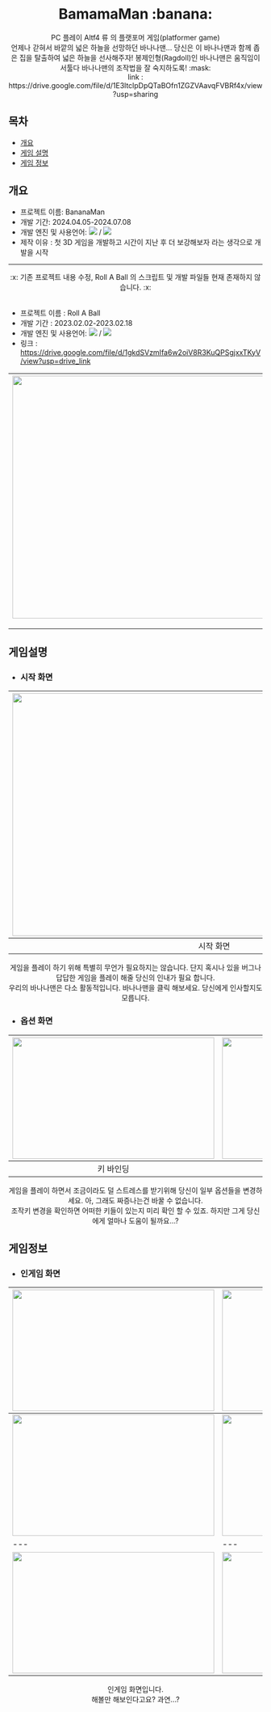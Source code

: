 <div align=center> 

<h1>BamamaMan :banana:</h1>
PC 플레이 Altf4 류 의 플랫포머 게임(platformer game)<br>
언제나 갇혀서 바깥의 넓은 하늘을 선망하던 바나나맨... 당신은 이 바나나맨과 함께 좁은 집을 탈출하여 넓은 하늘을 선사해주자!
봉제인형(Ragdoll)인 바나나맨은 움직임이 서툴다 바나나맨의 조작법을 잘 숙지하도록! :mask: <br>
link : https://drive.google.com/file/d/1E3ltclpDpQTaBOfn1ZGZVAavqFVBRf4x/view?usp=sharing
</div>

## 목차
  - [개요](#개요) 
  - [게임 설명](#게임설명)
  - [게임 정보](#게임정보)

## 개요
 - 프로젝트 이름: BananaMan
 - 개발 기간: 2024.04.05-2024.07.08
 - 개발 엔진 및 사용언어: <img src="https://img.shields.io/badge/unity-000000?style=for-the-badge&logo=unity&logoColor=white"> / <img src="https://img.shields.io/badge/-C%23-512BD4?style=for-the-badge&logo=csharp&logoColor=white">
 - 제작 이유 : 첫 3D 게임을 개발하고 시간이 지난 후 더 보강해보자 라는 생각으로 개발을 시작


--------------------------------------------------------------------------------------------------------------------------------
<div align=center> 
 :x: 기존 프로젝트 내용 수정, Roll A Ball 의 스크립트 및 개발 파일들 현재 존재하지 않습니다. :x:
</div>
<br>

- 프로젝트 이름 : Roll A Ball
- 개발 기간 : 2023.02.02-2023.02.18
- 개발 엔진 및 사용언어: <img src="https://img.shields.io/badge/unity-000000?style=for-the-badge&logo=unity&logoColor=white"> / <img src="https://img.shields.io/badge/-C%23-512BD4?style=for-the-badge&logo=csharp&logoColor=white"> 
- 링크 : https://drive.google.com/file/d/1gkdSVzmIfa6w2oiV8R3KuQPSgjxxTKyV/view?usp=drive_link

<div align=center> 
  
|<img src="https://github.com/y636367/BananaMan/assets/63005842/6dcc3e4c-2f7b-4bb9-8b28-d0543710ab46" width="800" height="480"/>|
|---|
</div>

--------------------------------------------------------------------------------------------------------------------------------

 ## 게임설명
  - ### 시작 화면

<div align=center>    
 
|<img src="https://github.com/y636367/BananaMan/assets/63005842/5b381ee5-8bbe-4fde-9e20-8b1384f4d06b" width="800" height="480"/>|
|---|
|<div align=center>시작 화면</div>|


게임을 플레이 하기 위해 특별히 무언가 필요하지는 않습니다. 단지 혹시나 있을 버그나 답답한 게임을 플레이 해줄 당신의 인내가 필요 합니다.<br>
우리의 바나나맨은 다소 활동적입니다. 바나나맨을 클릭 해보세요. 당신에게 인사할지도 모릅니다.<br>

</div>

  - ### 옵션 화면

<div align=center>    
 
|<img src="https://github.com/y636367/BananaMan/assets/63005842/8bb939ba-a7ad-4d1f-9b3c-09960d36d5bf" width="400" height="240"/>|<img src="https://github.com/y636367/BananaMan/assets/63005842/1aaa4295-1f06-4477-829f-2d4136efb1c3" width="400" height="240"/>|
|---|---|
|<div align=center>키 바인딩</div>|<div align=center>옵션</div>|

게임을 플레이 하면서 조금이라도 덜 스트레스를 받기위해 당신이 일부 옵션들을 변경하세요. 아, 그래도 짜증나는건 바꿀 수 없습니다.<br>
조작키 변경을 확인하면 어떠한 키들이 있는지 미리 확인 할 수 있죠. 하지만 그게 당신에게 얼마나 도움이 될까요...?<br>

</div>

## 게임정보
 - ### 인게임 화면

<div align=center>   
  
|<img src="https://github.com/y636367/BananaMan/assets/63005842/db7a3827-10ee-4b9d-bc85-80e561ad79dd" width="400" height="240"/>|<img src="https://github.com/y636367/BananaMan/assets/63005842/33b87178-f4e8-467c-aa66-462b8a73e7ed" width="400" height="240"/>|
|---|---|
|<img src="https://github.com/y636367/BananaMan/assets/63005842/0a7e5ae6-a23d-46cc-bf08-0cfa095597ef" width="400" height="240"/>|<img src="https://github.com/y636367/BananaMan/assets/63005842/d9abaac5-73d5-4623-bb39-57af20b7a0ac" width="400" height="240"/>|
|---|---|
|<img src="https://github.com/y636367/BananaMan/assets/63005842/b03a743c-fd43-40b1-8e97-6c9ba544d9a0" width="400" height="240"/>|<img src="https://github.com/y636367/BananaMan/assets/63005842/77dc015a-a14a-4d2f-a07d-20388f383a0d" width="400" height="240"/>|

인게임 화면입니다. <br>
해볼만 해보인다고요? 과연...?

</div>
